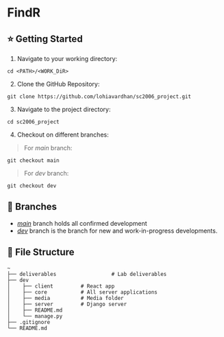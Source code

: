 # FindR

## ⭐ Getting Started
1. Navigate to your working directory:
```
cd <PATH>/<WORK_DiR>
```

2. Clone the GitHub Repository:
```
git clone https://github.com/lohiavardhan/sc2006_project.git
```

3. Navigate to the project directory:
```
cd sc2006_project
```

4. Checkout on different branches:
> For *main* branch:
```
git checkout main
```
> For *dev* branch:
```
git checkout dev
```

## 🚧 Branches
* [*main*](https://github.com/lohiavardhan/sc2006_project/tree/main) branch holds all confirmed development
* [*dev*](https://github.com/lohiavardhan/sc2006_project/tree/dev) branch is the branch for new and work-in-progress developments.

## 📁 File Structure
```
~
├── deliverables                  # Lab deliverables
├── dev
│    ├── client         # React app
│    ├── core           # All server applications
│    ├── media          # Media folder
│    ├── server         # Django server
│    ├── README.md
│    └── manage.py
├── .gitignore
└── README.md
```